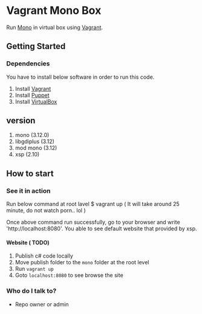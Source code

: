 # Vagrant Mono Box

Run [Mono][] in virtual box using [Vagrant][].

## Getting Started

### Dependencies

You have to install below software in order to run this code.

1. Install [Vagrant][]
1. Install [Puppet][]
1. Install [VirtualBox][]

## version

1. mono (3.12.0)
1. libgdiplus (3.12)
1. mod mono (3.12)
1. xsp (2.10)

## How to start

### See it in action

Run below command at root lavel
$ vagrant up ( It will take around 25 minute, do not watch porn.. lol )

Once above command run successfully, go to your browser and write 'http://localhost:8080'. You able to see default website that provided by xsp.

#### Website ( TODO)
1. Publish c# code locally
1. Move publish folder to the `mono` folder at the root level
1. Run `vagrant up`
1. Goto `localhost:8080` to see browse the site

### Who do I talk to?

* Repo owner or admin

[Vagrant]: https://www.vagrantup.com/downloads.html
[Mono]: http://www.mono-project.com/download/
[Puppet]: http://puppetlabs.com/
[Chocolatey]: https://chocolatey.org/
[VirtualBox]: https://www.virtualbox.org/wiki/Downloads